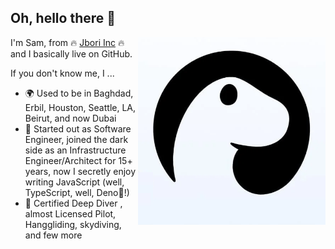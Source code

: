 ## Oh, hello there 👋

<img src="https://raw.githubusercontent.com/samjbori/samjbori/master/cover.png" align="right" width="300px"></img>

I'm Sam, from 🔥 [Jbori Inc](https://jbori.net/) 🔥 and I basically live on GitHub.

If you don't know me, I ...

 - 🌍 Used to be in Baghdad, Erbil, Houston, Seattle, LA, Beirut, and now Dubai
 - 🙊 Started out as Software Engineer, joined the dark side as an Infrastructure Engineer/Architect for 15+ years, now I secretly enjoy writing JavaScript (well, TypeScript, well, Deno🦕!)
 - 🤿 Certified Deep Diver , almost Licensed Pilot, Hanggliding, skydiving, and few more

